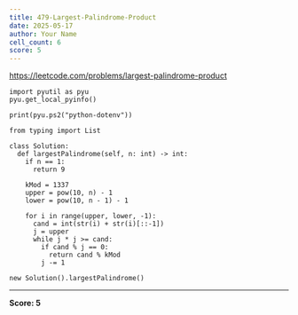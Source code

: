```yaml
---
title: 479-Largest-Palindrome-Product
date: 2025-05-17
author: Your Name
cell_count: 6
score: 5
---
```


https://leetcode.com/problems/largest-palindrome-product


```
import pyutil as pyu
pyu.get_local_pyinfo()
```


```
print(pyu.ps2("python-dotenv"))
```


```
from typing import List
```


```
class Solution:
  def largestPalindrome(self, n: int) -> int:
    if n == 1:
      return 9

    kMod = 1337
    upper = pow(10, n) - 1
    lower = pow(10, n - 1) - 1

    for i in range(upper, lower, -1):
      cand = int(str(i) + str(i)[::-1])
      j = upper
      while j * j >= cand:
        if cand % j == 0:
          return cand % kMod
        j -= 1
```


```
new Solution().largestPalindrome()
```


---
**Score: 5**
